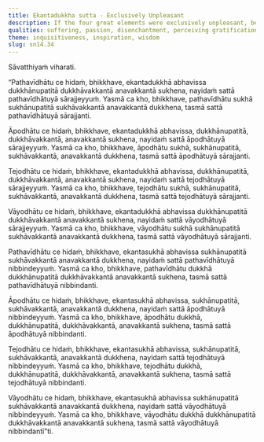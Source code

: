 ```yaml
---
title: Ekantadukkha sutta - Exclusively Unpleasant
description: If the four great elements were exclusively unpleasant, beings would not be infatuated with them. If they were exclusively pleasurable, beings would not become disenchanted with them.
qualities: suffering, passion, disenchantment, perceiving gratification, perceiving drawback
theme: inquisitiveness, inspiration, wisdom
slug: sn14.34
---
```


Sāvatthiyaṁ viharati.

“Pathavīdhātu ce hidaṁ, bhikkhave, ekantadukkhā abhavissa dukkhānupatitā dukkhāvakkantā anavakkantā sukhena, nayidaṁ sattā pathavīdhātuyā sārajjeyyuṁ. Yasmā ca kho, bhikkhave, pathavīdhātu sukhā sukhānupatitā sukhāvakkantā anavakkantā dukkhena, tasmā sattā pathavīdhātuyā sārajjanti.

Āpodhātu ce hidaṁ, bhikkhave, ekantadukkhā abhavissa, dukkhānupatitā, dukkhāvakkantā, anavakkantā sukhena, nayidaṁ sattā āpodhātuyā sārajjeyyuṁ. Yasmā ca kho, bhikkhave, āpodhātu sukhā, sukhānupatitā, sukhāvakkantā, anavakkantā dukkhena, tasmā sattā āpodhātuyā sārajjanti.

Tejodhātu ce hidaṁ, bhikkhave, ekantadukkhā abhavissa, dukkhānupatitā, dukkhāvakkantā, anavakkantā sukhena, nayidaṁ sattā tejodhātuyā sārajjeyyuṁ. Yasmā ca kho, bhikkhave, tejodhātu sukhā, sukhānupatitā, sukhāvakkantā, anavakkantā dukkhena, tasmā sattā tejodhātuyā sārajjanti.

Vāyodhātu ce hidaṁ, bhikkhave, ekantadukkhā abhavissa dukkhānupatitā dukkhāvakkantā anavakkantā sukhena, nayidaṁ sattā vāyodhātuyā sārajjeyyuṁ. Yasmā ca kho, bhikkhave, vāyodhātu sukhā sukhānupatitā sukhāvakkantā anavakkantā dukkhena, tasmā sattā vāyodhātuyā sārajjanti.

Pathavīdhātu ce hidaṁ, bhikkhave, ekantasukhā abhavissa sukhānupatitā sukhāvakkantā anavakkantā dukkhena, nayidaṁ sattā pathavīdhātuyā nibbindeyyuṁ. Yasmā ca kho, bhikkhave, pathavīdhātu dukkhā dukkhānupatitā dukkhāvakkantā anavakkantā sukhena, tasmā sattā pathavīdhātuyā nibbindanti.

Āpodhātu ce hidaṁ, bhikkhave, ekantasukhā abhavissa, sukhānupatitā, sukhāvakkantā, anavakkantā dukkhena, nayidaṁ sattā āpodhātuyā nibbindeyyuṁ. Yasmā ca kho, bhikkhave, āpodhātu dukkhā, dukkhānupatitā, dukkhāvakkantā, anavakkantā sukhena, tasmā sattā āpodhātuyā nibbindanti.

Tejodhātu ce hidaṁ, bhikkhave, ekantasukhā abhavissa, sukhānupatitā, sukhāvakkantā, anavakkantā dukkhena, nayidaṁ sattā tejodhātuyā nibbindeyyuṁ. Yasmā ca kho, bhikkhave, tejodhātu dukkhā, dukkhānupatitā, dukkhāvakkantā, anavakkantā sukhena, tasmā sattā tejodhātuyā nibbindanti.

Vāyodhātu ce hidaṁ, bhikkhave, ekantasukhā abhavissa sukhānupatitā sukhāvakkantā anavakkantā dukkhena, nayidaṁ sattā vāyodhātuyā nibbindeyyuṁ. Yasmā ca kho, bhikkhave, vāyodhātu dukkhā dukkhānupatitā dukkhāvakkantā anavakkantā sukhena, tasmā sattā vāyodhātuyā nibbindantī”ti.

